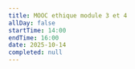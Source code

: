 ```yaml
---
title: MOOC ethique module 3 et 4
allDay: false
startTime: 14:00
endTime: 16:00
date: 2025-10-14
completed: null
---
```


